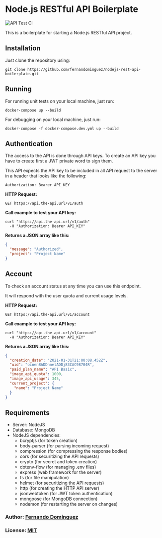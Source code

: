 # Node.js RESTful API Boilerplate

![API Test CI](https://github.com/fernandominguez/nodejs-rest-api-boilerplate/workflows/API%20Test%20CI/badge.svg)

This is a boilerplate for starting a Node.js RESTful API project.

## Installation

Just clone the repository using:

```shell
git clone https://github.com/fernandominguez/nodejs-rest-api-boilerplate.git
```

## Running

For running unit tests on your local machine, just run:

```shell
docker-compose up --build
```

For debugging on your local machine, just run:

```shell
docker-compose -f docker-compose.dev.yml up --build
```

## Authentication

The access to the API is done through API keys. To create an API key you have to create first a JWT private word to sign them.

This API expects the API key to be included in all API request to the server in a header that looks like the following:

```shell
Authorization: Bearer API_KEY
```

**HTTP Request:**

```shell
GET https://api.the-api.url/v1/auth
```

**Call example to test your API key:**

```shell
curl "https://api.the-api.url/v1/auth"
  -H "Authorization: Bearer API_KEY"
```

**Returns a JSON array like this:**

```json
{
  "message": "Authorized",
  "project": "Project Name"
}
```

## Account

To check an account status at any time you can use this endpoint.

It will respond with the user quota and current usage levels.

**HTTP Request:**

```shell
GET https://api.the-api.url/v1/account
```

**Call example to test your API key:**

```shell
curl "https://api.the-api.url/v1/account"
  -H "Authorization: Bearer API_KEY"
```

**Returns a JSON array like this:**

```json
{
  "creation_date": "2021-01-31T21:00:08.452Z",
  "uid": "oinenBADDnnelADDj83CAC98704R",
  "paid_plan_name": "API Basic",
  "image_api_quota": 1000,
  "image_api_usage": 345,
  "current_project": {
    "name": "Project Name"
  }
}
```

## Requirements

- Server: NodeJS
- Database: MongoDB
- NodeJS dependencies:
  - bcryptjs (for token creation)
  - body-parser (for parsing incoming request)
  - compression (for compressing the response bodies)
  - cors (for securitizing the API requests)
  - crypto (for secret and token creation)
  - dotenv-flow (for managing .env files)
  - express (web framework for the server)
  - fs (for file manipulation)
  - helmet (for securitizing the API requests)
  - http (for creating the HTTP API server)
  - jsonwebtoken (for JWT token authentication)
  - mongoose (for MongoDB connection)
  - nodemon (for restarting the server on changes)

### Author: [Fernando Domínguez](https://fernandominguez.es)

### License: [MIT](https://github.com/fernandominguez/nodejs-rest-api-boilerplate#license)
